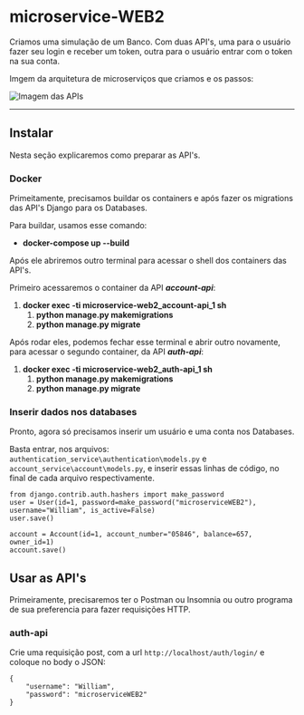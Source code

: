 # microservice-WEB2
Criamos uma simulação de um Banco. Com duas API's, uma para o usuário fazer seu login e receber um token, outra para o usuário entrar com o token na sua conta.

Imgem da arquitetura de microserviços que criamos e os passos:

![Imagem das APIs](https://i.imgur.com/OHxX1Z3.png)

***
## Instalar
Nesta seção explicaremos como preparar as API's.

### Docker
Primeitamente, precisamos buildar os containers e após fazer os migrations das API's Django para os Databases.

Para buildar, usamos esse comando:

- **docker-compose up --build**

Após ele abriremos outro terminal para acessar o shell dos containers das API's.

Primeiro acessaremos o container da API ***account-api***:

1. **docker exec -ti microservice-web2_account-api_1 sh**
    1. **python manage.py makemigrations**
    2. **python manage.py migrate**

Após rodar eles, podemos fechar esse terminal e abrir outro novamente, para acessar o segundo container, da API ***auth-api***:

1. **docker exec -ti microservice-web2_auth-api_1 sh**
    1. **python manage.py makemigrations**
    2. **python manage.py migrate**


### Inserir dados nos databases

Pronto, agora só precisamos inserir um usuário e uma conta nos Databases.

Basta entrar, nos arquivos: `authentication_service\authentication\models.py` e `account_service\account\models.py`, e inserir essas linhas de código, no final de cada arquivo respectivamente.

```
from django.contrib.auth.hashers import make_password
user = User(id=1, password=make_password("microserviceWEB2"), username="William", is_active=False)
user.save()
```
```
account = Account(id=1, account_number="05846", balance=657, owner_id=1)
account.save()
```

## Usar as API's

Primeiramente, precisaremos ter o Postman ou Insomnia ou outro programa de sua preferencia para fazer requisições HTTP.

### auth-api
Crie uma requisição post, com a url ``http://localhost/auth/login/`` e coloque no body o JSON:

```
{
	"username": "William",
	"password": "microserviceWEB2"
}
```
